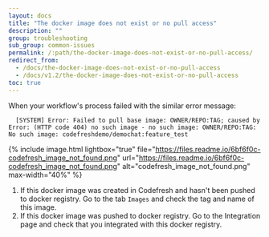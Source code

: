 ```yaml
---
layout: docs
title: "The docker image does not exist or no pull access"
description: ""
group: troubleshooting
sub_group: common-issues
permalink: /:path/the-docker-image-does-not-exist-or-no-pull-access/
redirect_from:
  - /docs/the-docker-image-does-not-exist-or-no-pull-access
  - /docs/v1.2/the-docker-image-does-not-exist-or-no-pull-access
toc: true
---
```

When your workflow's process failed with the similar error message: 

      [SYSTEM] Error: Failed to pull base image: OWNER/REPO:TAG; caused by Error: (HTTP code 404) no such image - no such image: OWNER/REPO:TAG: No such image: codefreshdemo/demochat:feature_test

{% include 
image.html 
lightbox="true" 
file="https://files.readme.io/6bf6f0c-codefresh_image_not_found.png" 
url="https://files.readme.io/6bf6f0c-codefresh_image_not_found.png"
alt="codefresh_image_not_found.png" 
max-width="40%"
%}

1. If this docker image was created in Codefresh and hasn't been pushed to docker registry. Go to the tab `Images` and check the tag and name of this image.
2. If this docker image was pushed to docker registry. Go to the Integration page and check that you integrated with this docker registry.
